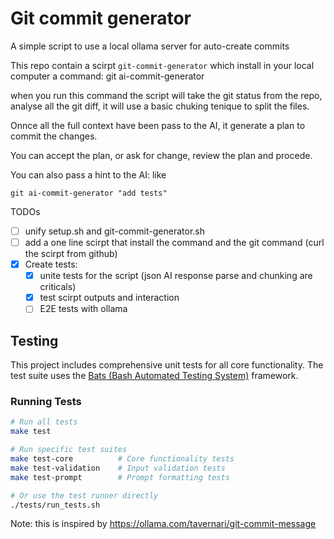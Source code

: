# Git commit generator

A simple script to use a local ollama server for auto-create commits

This repo contain a scirpt `git-commit-generator` which install in your local computer a command:
 git ai-commit-generator 

 when you run this command the script will take the git status from the repo, analyse all the git diff, it will use a basic chuking tenique to split the files. 

Onnce all the full context have been pass to the AI, it generate a plan to commit the changes.

You can accept the plan, or ask for change, review the plan and procede.

You can also pass a hint to the AI:
like 

```
git ai-commit-generator "add tests"
```

TODOs
- [ ] unify setup.sh and git-commit-generator.sh
- [ ] add a one line scirpt that install the command and the git command (curl the scirpt from github)
- [x] Create tests:
     - [x] unite tests for the script (json AI response parse and chunking are criticals)
     - [x] test scirpt outputs and interaction 
     - [ ] E2E tests with ollama

## Testing

This project includes comprehensive unit tests for all core functionality. The test suite uses the [Bats (Bash Automated Testing System)](https://github.com/bats-core/bats-core) framework.

### Running Tests

```bash
# Run all tests
make test

# Run specific test suites
make test-core          # Core functionality tests
make test-validation    # Input validation tests
make test-prompt        # Prompt formatting tests

# Or use the test runner directly
./tests/run_tests.sh
```

Note:
this is inspired by https://ollama.com/tavernari/git-commit-message